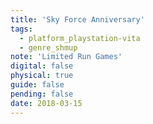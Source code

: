 ```yaml
---
title: 'Sky Force Anniversary'
tags:
  - platform_playstation-vita
  - genre_shmup
note: 'Limited Run Games'
digital: false
physical: true
guide: false
pending: false
date: 2018-03-15
---
```

